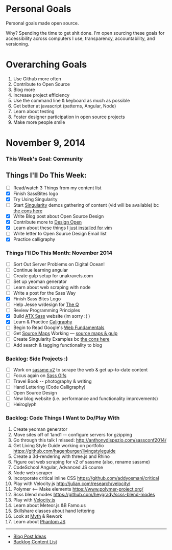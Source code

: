 Personal Goals
==============

Personal goals made open source.

Why? Spending the time to get shit done. I'm open sourcing these goals for accessibility across computers I use, transparency, accountability, and versioning.

# Overarching Goals
1. Use Github more often
2. Contribute to Open Source
3. Blog more
4. Increase project efficiency
5. Use the command line & keyboard as much as possible
6. Get better at javascript (patterns, Angular, Node)
7. Learn about testing
8. Foster designer participation in open source projects
9. Make more people smile

# November 9, 2014

### This Week's Goal: Community

## Things I'll Do This Week:
- [ ] Read/watch 3 Things from my content list
- [x] Finish SassBites logo
- [x] Try Using Singularity
- [ ] Start [Singularity](https://www.youtube.com/watch?v=f7rw3MZS-OU) demos gathering of content (vid will be available) bc [the cons here](http://web-design-weekly.com/2014/04/06/grid-frameworks-sass/)
- [x] Write Blog post about Open Source Design
- [x] Contribute more to [Design Open](http://designopen.org/)
- [x] Learn about these things I [just installed for vim](https://github.com/spf13/spf13-vim)
- [ ] Write letter to Open Source Design Email list
- [x] Practice calligraphy

### Things I'll Do This Month: November 2014
- [ ] Sort Out Server Problems on Digital Ocean!
- [ ] Continue learning angular
- [ ] Create gulp setup for unakravets.com
- [ ] Set up yeoman generator
- [ ] Learn about web scraping with node
- [ ] Write a post for the Sass Way
- [x] Finish Sass Bites Logo
- [ ] Help Jesse w/design for [The Q](http://the--q.herokuapp.com/jshawl/css)
- [ ] Review Programming Principles
- [x] Build [ATX Sass](https://github.com/una/ATXSass) website (im sorry :( )
- [x] Learn & Practice [Caligraphy](http://julieblanner.com/learn-calligraphy-basics/)
- [ ] Begin to Read Google's [Web Fundamentals](https://developers.google.com/web/fundamentals/)
- [ ] Get [Source Maps](http://www.sitepoint.com/using-source-maps-debug-sass-chrome/) Working &mdash; [source maps & gulp](https://github.com/floridoo/gulp-sourcemaps)
- [ ] Create Singularity Examples bc [the cons here](http://web-design-weekly.com/2014/04/06/grid-frameworks-sass/)
- [ ] Add search & tagging functionality to blog

### Backlog: Side Projects :)
- [ ] Work on [sassme v2](https://github.com/una/sassme) to scrape the web & get up-to-date content
- [ ] Focus again on [Sass Gifs](http://sassgifs.com)
- [ ] Travel Book -- photography & writing
- [ ] Hand Lettering (Code Calligraphy)
- [ ] Open Source Design
- [ ] New blog website (i.e. performance and functionality improvements)
- [ ] Heiroglyph 

### Backlog: Code Things I Want to Do/Play With
1. Create yeoman generator
2. Move sites off of 1and1 -- configure servers for gzipping
3. Go through this talk I missed: http://anthonydispezio.com/sassconf2014/
4. Get Living Style Guide working on portfolio https://github.com/hagenburger/livingstyleguide
5. Create a 3d-rendering with three.js and Rhino
6. Figure out web scraping for v2 of sassme (also, rename sassme)
7. CodeSchool Angular, Advanced JS course
8. Node web scraper
9. Incorporate critical inline CSS https://github.com/addyosmani/critical
10. Play with Velocity.js http://julian.com/research/velocity/
11. Polymer <-- Make elements https://www.polymer-project.org/
12. Scss blend modes https://github.com/heygrady/scss-blend-modes
13. Play with [Velocity.js](http://www.smashingmagazine.com/2014/06/18/faster-ui-animations-with-velocity-js/)
14. Learn about Meteor.js &B Famo.us
15. Skillshare classes about hand lettering
16. Look at [Myth](http://www.myth.io/) & Rework
17. Learn about [Phantom JS](http://phantomjs.org/)

---

- [Blog Post Ideas](https://github.com/una/personal-goals/blob/master/blog-posts/blog-ideas.md)
- [Backlog Content List](https://github.com/una/personal-goals/tree/master/content-list)

